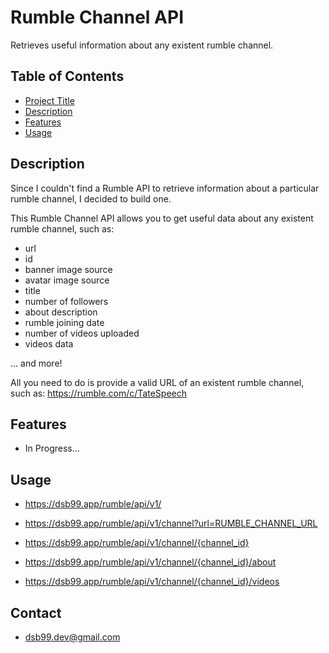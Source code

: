# Rumble Channel API

Retrieves useful information about any existent rumble channel.

## Table of Contents

- [Project Title](#project-title)
- [Description](#description)
- [Features](#features)
- [Usage](#usage)

## Description

Since I couldn't find a Rumble API to retrieve information 
about a particular rumble channel, I decided to build one.

This Rumble Channel API allows you to get useful data about
any existent rumble channel, such as:

- url 
- id
- banner image source
- avatar image source
- title
- number of followers
- about description
- rumble joining date
- number of videos uploaded
- videos data

... and more!

All you need to do is provide a valid URL of an existent rumble
channel, such as: https://rumble.com/c/TateSpeech

## Features

- In Progress...

## Usage

- https://dsb99.app/rumble/api/v1/

- https://dsb99.app/rumble/api/v1/channel?url=RUMBLE_CHANNEL_URL

- https://dsb99.app/rumble/api/v1/channel/{channel_id}

- https://dsb99.app/rumble/api/v1/channel/{channel_id}/about

- https://dsb99.app/rumble/api/v1/channel/{channel_id}/videos

## Contact

- dsb99.dev@gmail.com

